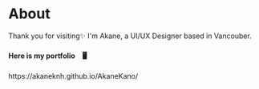 # About
Thank you for visiting✨ I'm Akane, a UI/UX Designer based in Vancouber. 

<h4>Here is my portfolio　🖥</h4>
https://akaneknh.github.io/AkaneKano/
